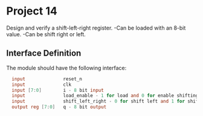 # Project 14
Design and verify a shift-left-right register.
-Can be loaded with an 8-bit value.
-Can be shift right or left.

## Interface Definition
The module should have the following interface:

```verilog
  input              reset_n
  input              clk
  input [7:0]        i - 8 bit input
  input              load_enable - 1 for load and 0 for enable shifting
  input              shift_left_right - 0 for shift left and 1 for shift right
  output reg [7:0]   q - 8 bit output
```
